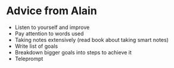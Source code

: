 # Advice from Alain

- Listen to yourself and improve
- Pay attention to words used
- Taking notes extensively (read book about taking smart notes)
- Write list of goals
- Breakdown bigger goals into steps to achieve it
- Teleprompt